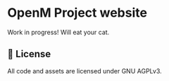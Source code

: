 # OpenM Project website

Work in progress! Will eat your cat.

## :page_with_curl: License
All code and assets are licensed under GNU AGPLv3.
